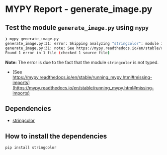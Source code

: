 # MYPY Report - generate_image.py

## Test the module `generate_image.py` using `mypy`

```bash
❯ mypy generate_image.py
generate_image.py:31: error: Skipping analyzing "stringcolor": module is installed, but missing library stubs or py.typed marker  [import-untyped]
generate_image.py:31: note: See https://mypy.readthedocs.io/en/stable/running_mypy.html#missing-imports
Found 1 error in 1 file (checked 1 source file)
```

**Note:** The error is due to the fact that the module `stringcolor` is not typed.

- [See https://mypy.readthedocs.io/en/stable/running_mypy.html#missing-imports](https://mypy.readthedocs.io/en/stable/running_mypy.html#missing-imports)

## Dependencies

- [stringcolor](https://pypi.org/project/stringcolor/)

## How to install the dependencies

```bash
pip install stringcolor
```
